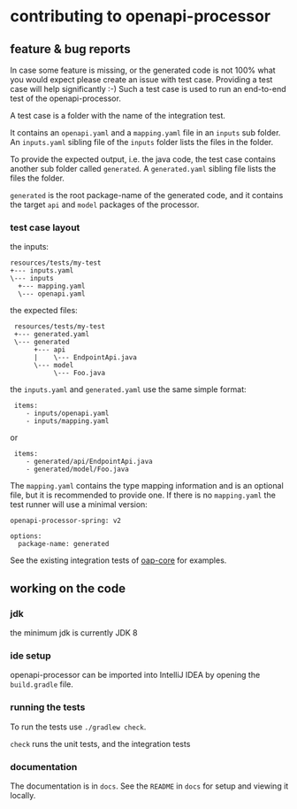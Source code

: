 # contributing to openapi-processor

## feature & bug reports

In case some feature is missing, or the generated code is not 100% what you would expect please create an issue with test case. Providing a test case will help significantly :-) Such a test case is used to run an end-to-end test of the openapi-processor. 

A test case is a folder with the name of the integration test.

It contains an `openapi.yaml` and  a `mapping.yaml` file in an `inputs` sub folder. An `inputs.yaml` sibling file of the `inputs` folder lists the files in the folder.

To provide the expected output, i.e. the java code, the test case contains another sub folder called `generated`. A `generated.yaml` sibling file lists the files the folder.

`generated` is the root package-name of the generated code, and it contains the target `api` and `model` packages of the processor.

### test case layout

the inputs:

```
resources/tests/my-test
+--- inputs.yaml
\--- inputs
  +--- mapping.yaml
  \--- openapi.yaml
```

the expected files:

```
 resources/tests/my-test
 +--- generated.yaml
 \--- generated
      +--- api
      |    \--- EndpointApi.java
      \--- model
           \--- Foo.java
```

the `inputs.yaml` and `generated.yaml` use the same simple format:

```
 items:
    - inputs/openapi.yaml
    - inputs/mapping.yaml
```

or

```
 items:
    - generated/api/EndpointApi.java
    - generated/model/Foo.java
```

The `mapping.yaml` contains the type mapping information and is an optional file, but it is recommended to provide one. If there is no `mapping.yaml` the test runner will use a minimal version: 

```aml
openapi-processor-spring: v2

options:
  package-name: generated
```

See the existing integration tests of [oap-core][oap-core-int-resources] for examples.

## working on the code

### jdk

the minimum jdk is currently JDK 8

### ide setup

openapi-processor can be imported into IntelliJ IDEA by opening the `build.gradle` file.
 
### running the tests

To run the tests use `./gradlew check`. 

`check` runs the unit tests, and the integration tests  

### documentation

The documentation is in `docs`. See the `README` in `docs` for setup and viewing it locally.

[oap-core-int-resources]: https://github.com/hauner/openapi-processor-core/tree/master/src/testInt/resources
